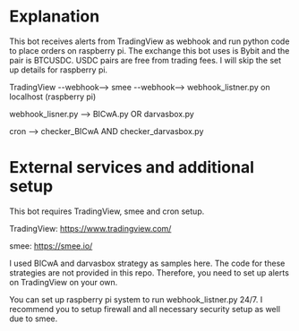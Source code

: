 # Explanation
This bot receives alerts from TradingView as webhook and run python code to place orders on raspberry pi. The exchange this bot uses is Bybit and the pair is BTCUSDC. USDC pairs are free from trading fees. I will skip the set up details for raspberry pi.

TradingView --webhook--> smee --webhook--> webhook_listner.py on localhost (raspberry pi)

<it places buy orders and creates json file to track the order records>

webhook_lisner.py --> BICwA.py OR  darvasbox.py

<it places the counter orders and run every x hours to monitor order records and current price of btc>

cron --> checker_BICwA AND checker_darvasbox.py

# External services and additional setup
This bot requires TradingView, smee and cron setup.

TradingView: https://www.tradingview.com/

smee: https://smee.io/

I used BICwA and darvasbox strategy as samples here. The code for these strategies are not provided in this repo. Therefore, you need to set up alerts on TradingView on your own.

You can set up raspberry pi system to run webhook_listner.py 24/7.
I recommend you to setup firewall and all necessary security setup as well due to smee.
